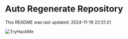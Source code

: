 # Auto Regenerate Repository

This README was last updated: 2024-11-19 22:51:21

 ![TryHackMe](https://tryhackme.com/badge/533634)